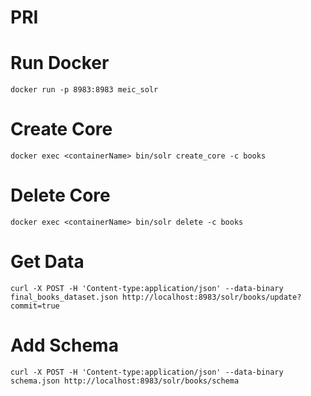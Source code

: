 # PRI

# Run Docker
 `docker run -p 8983:8983 meic_solr`
 # Create Core
 `docker exec <containerName> bin/solr create_core -c books`
 # Delete Core
 `docker exec <containerName> bin/solr delete -c books`
 # Get Data
 `curl -X POST -H 'Content-type:application/json' --data-binary final_books_dataset.json http://localhost:8983/solr/books/update?commit=true`
 # Add Schema
 `curl -X POST -H 'Content-type:application/json' --data-binary schema.json http://localhost:8983/solr/books/schema`